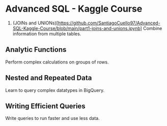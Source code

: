 # Advanced SQL - Kaggle Course

1. (JOINs and UNIONs)[https://github.com/SantiagoCuello97/Advanced-SQL-Kaggle-Course/blob/main/part1-joins-and-unions.ipynb]
Combine information from multiple tables.

## Analytic Functions
Perform complex calculations on groups of rows.

## Nested and Repeated Data
Learn to query complex datatypes in BigQuery.

## Writing Efficient Queries
Write queries to run faster and use less data.
